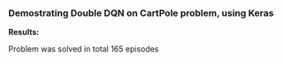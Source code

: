 ### Demostrating Double DQN on CartPole problem, using Keras

**Results:**

Problem was solved in total 165 episodes

